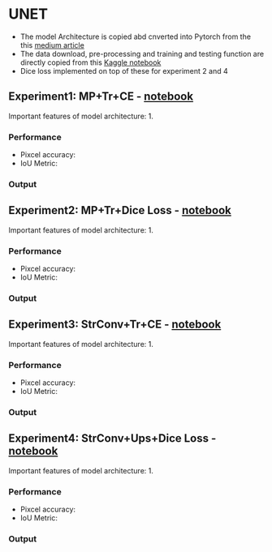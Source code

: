 # UNET

- The model Architecture is copied abd cnverted into Pytorch from the this [medium article](https://medium.com/geekculture/u-net-implementation-from-scratch-using-tensorflow-b4342266e406)
- The data download, pre-processing and training and testing function are directly copied from this [Kaggle notebook](https://www.kaggle.com/code/dhruv4930/oxford-iiit-pets-segmentation-using-pytorch)
- Dice loss implemented on top of these for experiment 2 and 4


## Experiment1: MP+Tr+CE - [notebook](https://github.com/sayanbanerjee32/UNET/blob/main/UNET_MP_TR_CE.ipynb)

Important features of model architecture:
1.  

### Performance
- Pixcel accuracy:
- IoU Metric: 

### Output

## Experiment2: MP+Tr+Dice Loss - [notebook](https://github.com/sayanbanerjee32/UNET/blob/main/UNET_MP_TR_DiceLoss.ipynb)
Important features of model architecture:
1.  

### Performance
- Pixcel accuracy:
- IoU Metric: 

### Output

## Experiment3: StrConv+Tr+CE - [notebook](https://github.com/sayanbanerjee32/UNET/blob/main/UNET_StrConv_TR_CE.ipynb)
Important features of model architecture:
1.  

### Performance
- Pixcel accuracy:
- IoU Metric: 

### Output

## Experiment4: StrConv+Ups+Dice Loss - [notebook](https://github.com/sayanbanerjee32/UNET/blob/main/UNET_StrConv_UpSamp_DiceLoss.ipynb)
Important features of model architecture:
1.  

### Performance
- Pixcel accuracy:
- IoU Metric: 

### Output
